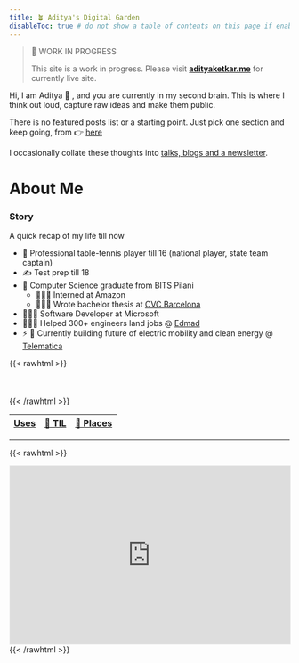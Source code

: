 ```yaml
---
title: 🪴 Aditya's Digital Garden
disableToc: true # do not show a table of contents on this page if enabled
---
```


> 🚧 WORK IN PROGRESS
> 
>  This site is a work in progress. 
>  Please visit [**adityaketkar.me**](https://adityaketkar.me) for currently live site.

Hi, I am Aditya 👋 , and you are currently in my second brain. This is where I think out loud, capture raw ideas and make them public. 

There is no featured posts list or a starting point. Just pick one section and keep going, from 👉 [here](notes)

I occasionally collate these thoughts into [talks, blogs and a newsletter](notes/talks-blogs-and-newsletter).

# About Me

### Story
A quick recap of my life till now
- 🏓 Professional table-tennis player till 16 (national player, state team captain)
- ✍️ Test prep till 18
- 🏫 Computer Science graduate from BITS Pilani
  - 👨🏻‍💻 Interned at Amazon
  - 🧑🏻‍🔬 Wrote bachelor thesis at [CVC Barcelona](http://www.cvc.uab.es/)
- 🧑🏻‍💼 Software Developer at Microsoft 
- 🧑🏻‍🏫 Helped 300+ engineers land jobs @ [Edmad](https://edmad.io/)
-  ⚡️ 🚗 Currently building future of electric mobility and clean energy @ [Telematica](https://telematica.so)

<!-- ### Care -->
<!-- Things I care deeply about: -->
<!-- - [Sustainability](notes/sustainability) -->

{{< rawhtml >}}
<br/>
<br/>
<br/>
<br/>
{{< /rawhtml >}}

| [Uses](notes/uses) | [🧠 TIL](notes/til.md) | [📍 Places](notes/places.md) 
| --- | ----------- | ----  | 
 

---

{{< rawhtml >}}
  <iframe src="https://ketkar.substack.com/embed" width="100%" height="320" style="border:1px solid #EEE; background:white;" frameborder="0" scrolling="no"></iframe>
{{< /rawhtml >}}